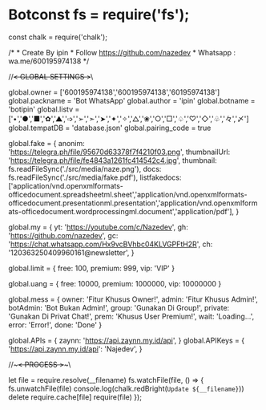 # Botconst fs = require('fs');
const chalk = require('chalk');

/*
	* Create By ipin
	* Follow https://github.com/nazedev
	* Whatsapp : wa.me/600195974138
*/

//~~~~~~~~~~~~< GLOBAL SETTINGS >~~~~~~~~~~~~\\

global.owner = ['600195974138','600195974138','60195974138']
global.packname = 'Bot WhatsApp'
global.author = 'ipin'
global.botname = 'botipin'
global.listv = ['•','●','■','✿','▲','➩','➢','➣','➤','✦','✧','△','❀','○','□','♤','♡','◇','♧','々','〆']
global.tempatDB = 'database.json'
global.pairing_code = true

global.fake = {
	anonim: 'https://telegra.ph/file/95670d63378f7f4210f03.png',
	thumbnailUrl: 'https://telegra.ph/file/fe4843a1261fc414542c4.jpg',
	thumbnail: fs.readFileSync('./src/media/naze.png'),
	docs: fs.readFileSync('./src/media/fake.pdf'),
	listfakedocs: ['application/vnd.openxmlformats-officedocument.spreadsheetml.sheet','application/vnd.openxmlformats-officedocument.presentationml.presentation','application/vnd.openxmlformats-officedocument.wordprocessingml.document','application/pdf'],
}

global.my = {
	yt: 'https://youtube.com/c/Nazedev',
	gh: 'https://github.com/nazedev',
	gc: 'https://chat.whatsapp.com/Hx9vcBVhbc04KLVGPFtH2R',
	ch: '120363250409960161@newsletter',
}

global.limit = {
	free: 100,
	premium: 999,
	vip: 'VIP'
}

global.uang = {
	free: 10000,
	premium: 1000000,
	vip: 10000000
}

global.mess = {
	owner: 'Fitur Khusus Owner!',
	admin: 'Fitur Khusus Admin!',
	botAdmin: 'Bot Bukan Admin!',
	group: 'Gunakan Di Group!',
	private: 'Gunakan Di Privat Chat!',
	prem: 'Khusus User Premium!',
	wait: 'Loading...',
	error: 'Error!',
	done: 'Done'
}

global.APIs = {
	zaynn: 'https://api.zaynn.my.id/api',
}
global.APIKeys = {
	'https://api.zaynn.my.id/api': 'Najedev',
}

//~~~~~~~~~~~~~~~< PROCESS >~~~~~~~~~~~~~~~\\

let file = require.resolve(__filename)
fs.watchFile(file, () => {
	fs.unwatchFile(file)
	console.log(chalk.redBright(`Update ${__filename}`))
	delete require.cache[file]
	require(file)
});
